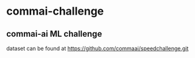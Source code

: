 # commai-challenge
commai-ai ML challenge
---
dataset can be found at https://github.com/commaai/speedchallenge.git
